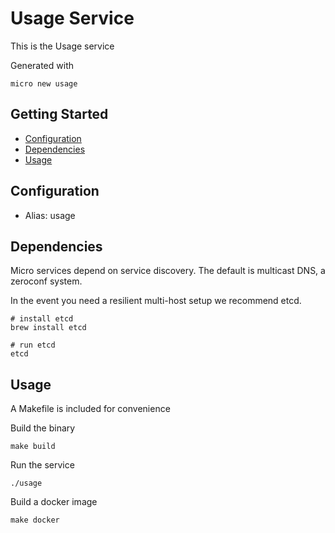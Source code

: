# Usage Service

This is the Usage service

Generated with

```
micro new usage
```

## Getting Started

- [Configuration](#configuration)
- [Dependencies](#dependencies)
- [Usage](#usage)

## Configuration

- Alias: usage

## Dependencies

Micro services depend on service discovery. The default is multicast DNS, a zeroconf system.

In the event you need a resilient multi-host setup we recommend etcd.

```
# install etcd
brew install etcd

# run etcd
etcd
```

## Usage

A Makefile is included for convenience

Build the binary

```
make build
```

Run the service
```
./usage
```

Build a docker image
```
make docker
```